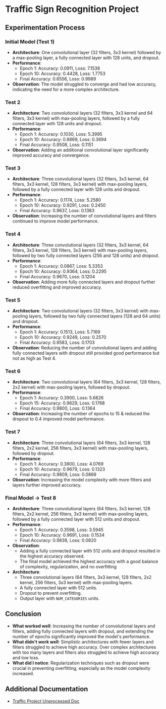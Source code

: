 # Traffic Sign Recognition Project

## Experimentation Process

### Initial Model (Test 1)
- **Architecture**: One convolutional layer (32 filters, 3x3 kernel) followed by a max-pooling layer, a fully connected layer with 128 units, and dropout.
- **Performance**:
  - Epoch 1: Accuracy: 0.0911, Loss: 7.1538
  - Epoch 10: Accuracy: 0.4428, Loss: 1.7753
  - Final Accuracy: 0.6556, Loss: 0.9989
- **Observation**: The model struggled to converge and had low accuracy, indicating the need for a more complex architecture.

### Test 2
- **Architecture**: Two convolutional layers (32 filters, 3x3 kernel and 64 filters, 3x3 kernel) with max-pooling layers, followed by a fully connected layer with 128 units and dropout.
- **Performance**:
  - Epoch 1: Accuracy: 0.1030, Loss: 5.3995
  - Epoch 10: Accuracy: 0.8869, Loss: 0.3694
  - Final Accuracy: 0.9508, Loss: 0.1151
- **Observation**: Adding an additional convolutional layer significantly improved accuracy and convergence.

### Test 3
- **Architecture**: Three convolutional layers (32 filters, 3x3 kernel, 64 filters, 3x3 kernel, 128 filters, 3x3 kernel) with max-pooling layers, followed by a fully connected layer with 128 units and dropout.
- **Performance**:
  - Epoch 1: Accuracy: 0.1174, Loss: 5.2580
  - Epoch 10: Accuracy: 0.9291, Loss: 0.2450
  - Final Accuracy: 0.9637, Loss: 0.1383
- **Observation**: Increasing the number of convolutional layers and filters continued to improve model performance.

### Test 4
- **Architecture**: Three convolutional layers (32 filters, 3x3 kernel, 64 filters, 3x3 kernel, 128 filters, 3x3 kernel) with max-pooling layers, followed by two fully connected layers (256 and 128 units) and dropout.
- **Performance**:
  - Epoch 1: Accuracy: 0.0867, Loss: 5.3353
  - Epoch 10: Accuracy: 0.9364, Loss: 0.2295
  - Final Accuracy: 0.9670, Loss: 0.1204
- **Observation**: Adding more fully connected layers and dropout further reduced overfitting and improved accuracy.

### Test 5
- **Architecture**: Two convolutional layers (32 filters, 3x3 kernel) with max-pooling layers, followed by two fully connected layers (128 and 64 units) and dropout.
- **Performance**:
  - Epoch 1: Accuracy: 0.1513, Loss: 5.7169
  - Epoch 10: Accuracy: 0.9249, Loss: 0.2570
  - Final Accuracy: 0.9583, Loss: 0.1703
- **Observation**: Reducing the number of convolutional layers and adding fully connected layers with dropout still provided good performance but not as high as Test 4.

### Test 6
- **Architecture**: Two convolutional layers (64 filters, 3x3 kernel, 128 filters, 2x2 kernel) with max-pooling layers, followed by dropout.
- **Performance**:
  - Epoch 1: Accuracy: 0.3900, Loss: 5.6826
  - Epoch 15: Accuracy: 0.9629, Loss: 0.1768
  - Final Accuracy: 0.9800, Loss: 0.1364
- **Observation**: Increasing the number of epochs to 15 & reduced the dropout to 0.4 improved model performance.

### Test 7
- **Architecture**: Three convolutional layers (64 filters, 3x3 kernel, 128 filters, 2x2 kernel, 256 filters, 3x3 kernel) with max-pooling layers, followed by dropout.
- **Performance**:
  - Epoch 1: Accuracy: 0.3800, Loss: 4.0769
  - Epoch 10: Accuracy: 0.9679, Loss: 0.1323
  - Final Accuracy: 0.9809, Loss: 0.0869
- **Observation**: Increasing the model complexity with more filters and layers further improved accuracy.

### Final Model -> Test 8
- **Architecture**: Three convolutional layers (64 filters, 3x3 kernel, 128 filters, 2x2 kernel, 256 filters, 3x3 kernel) with max-pooling layers, followed by a fully connected layer with 512 units and dropout.
- **Performance**:
  - Epoch 1: Accuracy: 0.3598, Loss: 3.5945
  - Epoch 10: Accuracy: 0.9691, Loss: 0.1534
  - Final Accuracy: 0.9838, Loss: 0.0820
- **Observation**: 
  - Adding a fully connected layer with 512 units and dropout resulted in the highest accuracy observed.
  - The final model achieved the highest accuracy with a good balance of complexity, regularization, and no overfitting
- **Architecture**:
  - Three convolutional layers (64 filters, 3x3 kernel, 128 filters, 2x2 kernel, 256 filters, 3x3 kernel) with max-pooling layers.
  - A fully connected layer with 512 units.
  - Dropout to prevent overfitting.
  - Output layer with `NUM_CATEGORIES` units.

## Conclusion
- **What worked well**: Increasing the number of convolutional layers and filters, adding fully connected layers with dropout, and extending the number of epochs significantly improved the model's performance.
- **What didn't work well**: Simplistic architectures with fewer layers and filters struggled to achieve high accuracy. Over complex architectures with too many layers and filters also struggled to achieve high accuracy and low loss.
- **What did I notice**: Regularization techniques such as dropout were crucial in preventing overfitting, especially as the model complexity increased. 

## Additional Documentation
- [Traffic Project Unprocessed Doc](https://docs.google.com/document/d/11bt0XYzP71ZOe8sDgtPoFGbau_hfbUKm0gYuRkWRnYs/edit)